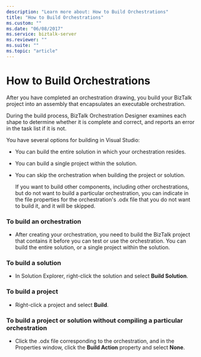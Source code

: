 ```yaml
---
description: "Learn more about: How to Build Orchestrations"
title: "How to Build Orchestrations"
ms.custom: ""
ms.date: "06/08/2017"
ms.service: biztalk-server
ms.reviewer: ""
ms.suite: ""
ms.topic: "article"
---
```

# How to Build Orchestrations
After you have completed an orchestration drawing, you build your BizTalk project into an assembly that encapsulates an executable orchestration.  
  
 During the build process, BizTalk Orchestration Designer examines each shape to determine whether it is complete and correct, and reports an error in the task list if it is not.  
  
 You have several options for building in Visual Studio:  
  
- You can build the entire solution in which your orchestration resides.  
  
- You can build a single project within the solution.  
  
- You can skip the orchestration when building the project or solution.  
  
  If you want to build other components, including other orchestrations, but do not want to build a particular orchestration, you can indicate in the file properties for the orchestration's .odx file that you do not want to build it, and it will be skipped.  
  
### To build an orchestration  
  
-   After creating your orchestration, you need to build the BizTalk project that contains it before you can test or use the orchestration. You can build the entire solution, or a single project within the solution.  
  
### To build a solution  
  
-   In Solution Explorer, right-click the solution and select **Build Solution**.  
  
### To build a project  
  
-   Right-click a project and select **Build**.  
  
### To build a project or solution without compiling a particular orchestration  
  
-   Click the .odx file corresponding to the orchestration, and in the Properties window, click the **Build Action** property and select **None**.
